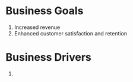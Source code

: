 # Business Goals
1. Increased revenue
2. Enhanced customer satisfaction and retention

# Business Drivers
1. 